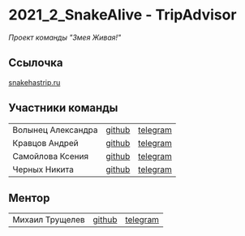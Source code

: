 # 2021_2_SnakeAlive - TripAdvisor

_Проект команды "Змея Живая!"_ 

Ссылочка
----

[snakehastrip.ru](https://snakehastrip.ru/)

Участники команды
-------
|   |  |  |
| ------------- | ------------- | ------------- |
|Волынец Александра|[github](https://github.com/theantialex "Anti Alex")|[telegram](https://t.me/TheAntiAlex "@TheAntiAlex")|
|Кравцов Андрей|[github](https://github.com/kravtandr "Andrew")|[telegram](https://t.me/Kravtandr "@Kravtandr")|
|Самойлова Ксения|[github](https://github.com/somebody-kseny "Kseny")|[telegram](https://t.me/somebody_kseny "@somebody_kseny")|
|Черных Никита|[github](https://github.com/znjuko "znjuko")|[telegram](https://t.me/znjuko "@znjuko")|

Ментор
-------
|   |  |  |
| ------------- | ------------- | ------------- |
|Михаил Трущелев|[github](https://github.com/ThePsina "Михаил Трущелев")|[telegram](https://t.me/MichaelPsi "@MichaelPsi")|
